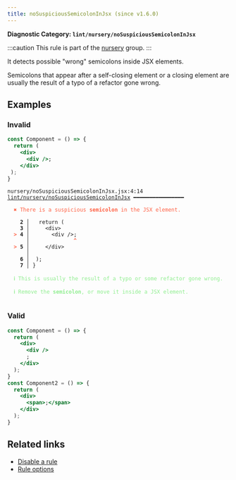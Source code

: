```yaml
---
title: noSuspiciousSemicolonInJsx (since v1.6.0)
---
```


**Diagnostic Category: `lint/nursery/noSuspiciousSemicolonInJsx`**

:::caution
This rule is part of the [nursery](/linter/rules/#nursery) group.
:::

It detects possible "wrong" semicolons inside JSX elements.

Semicolons that appear after a self-closing element or a closing element are usually the result of a typo of a refactor gone wrong.

## Examples

### Invalid

```jsx
const Component = () => {
  return (
    <div>
      <div />;
    </div>
 );
}
```

<pre class="language-text"><code class="language-text">nursery/noSuspiciousSemicolonInJsx.jsx:4:14 <a href="https://biomejs.dev/linter/rules/no-suspicious-semicolon-in-jsx">lint/nursery/noSuspiciousSemicolonInJsx</a> ━━━━━━━━━━━━━━━━

<strong><span style="color: Tomato;">  </span></strong><strong><span style="color: Tomato;">✖</span></strong> <span style="color: Tomato;">There is a suspicious </span><span style="color: Tomato;"><strong>semicolon</strong></span><span style="color: Tomato;"> in the JSX element.</span>
  
    <strong>2 │ </strong>  return (
    <strong>3 │ </strong>    &lt;div&gt;
<strong><span style="color: Tomato;">  </span></strong><strong><span style="color: Tomato;">&gt;</span></strong> <strong>4 │ </strong>      &lt;div /&gt;;
   <strong>   │ </strong>             <strong><span style="color: Tomato;">^</span></strong>
<strong><span style="color: Tomato;">  </span></strong><strong><span style="color: Tomato;">&gt;</span></strong> <strong>5 │ </strong>    &lt;/div&gt;
   <strong>   │ </strong>    
    <strong>6 │ </strong> );
    <strong>7 │ </strong>}
  
<strong><span style="color: lightgreen;">  </span></strong><strong><span style="color: lightgreen;">ℹ</span></strong> <span style="color: lightgreen;">This is usually the result of a typo or some refactor gone wrong.</span>
  
<strong><span style="color: lightgreen;">  </span></strong><strong><span style="color: lightgreen;">ℹ</span></strong> <span style="color: lightgreen;">Remove the </span><span style="color: lightgreen;"><strong>semicolon</strong></span><span style="color: lightgreen;">, or move it inside a JSX element.</span>
  
</code></pre>

### Valid

```jsx
const Component = () => {
  return (
    <div>
      <div />
      ;
    </div>
  );
}
const Component2 = () => {
  return (
    <div>
      <span>;</span>
    </div>
  );
}
```

## Related links

- [Disable a rule](/linter/#disable-a-lint-rule)
- [Rule options](/linter/#rule-options)
